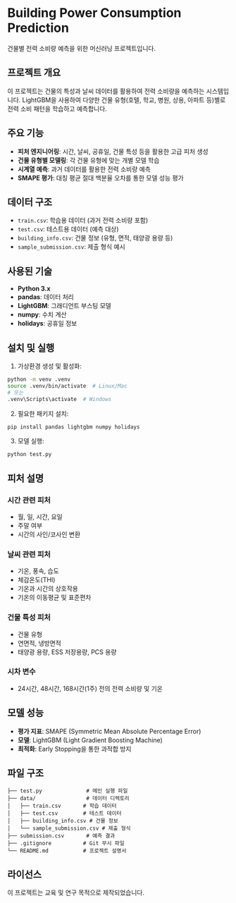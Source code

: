 # Building Power Consumption Prediction

건물별 전력 소비량 예측을 위한 머신러닝 프로젝트입니다.

## 프로젝트 개요

이 프로젝트는 건물의 특성과 날씨 데이터를 활용하여 전력 소비량을 예측하는 시스템입니다. LightGBM을 사용하여 다양한 건물 유형(호텔, 학교, 병원, 상용, 아파트 등)별로 전력 소비 패턴을 학습하고 예측합니다.

## 주요 기능

- **피처 엔지니어링**: 시간, 날씨, 공휴일, 건물 특성 등을 활용한 고급 피처 생성
- **건물 유형별 모델링**: 각 건물 유형에 맞는 개별 모델 학습
- **시계열 예측**: 과거 데이터를 활용한 전력 소비량 예측
- **SMAPE 평가**: 대칭 평균 절대 백분율 오차를 통한 모델 성능 평가

## 데이터 구조

- `train.csv`: 학습용 데이터 (과거 전력 소비량 포함)
- `test.csv`: 테스트용 데이터 (예측 대상)
- `building_info.csv`: 건물 정보 (유형, 면적, 태양광 용량 등)
- `sample_submission.csv`: 제출 형식 예시

## 사용된 기술

- **Python 3.x**
- **pandas**: 데이터 처리
- **LightGBM**: 그래디언트 부스팅 모델
- **numpy**: 수치 계산
- **holidays**: 공휴일 정보

## 설치 및 실행

1. 가상환경 생성 및 활성화:
```bash
python -m venv .venv
source .venv/bin/activate  # Linux/Mac
# 또는
.venv\Scripts\activate  # Windows
```

2. 필요한 패키지 설치:
```bash
pip install pandas lightgbm numpy holidays
```

3. 모델 실행:
```bash
python test.py
```

## 피처 설명

### 시간 관련 피처
- 월, 일, 시간, 요일
- 주말 여부
- 시간의 사인/코사인 변환

### 날씨 관련 피처
- 기온, 풍속, 습도
- 체감온도(THI)
- 기온과 시간의 상호작용
- 기온의 이동평균 및 표준편차

### 건물 특성 피처
- 건물 유형
- 연면적, 냉방면적
- 태양광 용량, ESS 저장용량, PCS 용량

### 시차 변수
- 24시간, 48시간, 168시간(1주) 전의 전력 소비량 및 기온

## 모델 성능

- **평가 지표**: SMAPE (Symmetric Mean Absolute Percentage Error)
- **모델**: LightGBM (Light Gradient Boosting Machine)
- **최적화**: Early Stopping을 통한 과적합 방지

## 파일 구조

```
├── test.py              # 메인 실행 파일
├── data/                # 데이터 디렉토리
│   ├── train.csv       # 학습 데이터
│   ├── test.csv        # 테스트 데이터
│   ├── building_info.csv # 건물 정보
│   └── sample_submission.csv # 제출 형식
├── submission.csv       # 예측 결과
├── .gitignore          # Git 무시 파일
└── README.md           # 프로젝트 설명서
```

## 라이선스

이 프로젝트는 교육 및 연구 목적으로 제작되었습니다. 